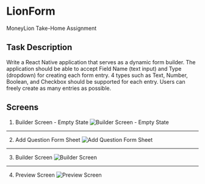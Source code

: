 # LionForm
MoneyLion Take-Home Assignment

## Task Description
Write a React Native application that serves as a dynamic form builder. The application should be able to accept Field Name (text input) and Type (dropdown) for creating each form entry. 4 types such as Text, Number, Boolean, and Checkbox should be supported for each entry. Users can freely create as many entries as possible.

## Screens

1. Builder Screen - Empty State ![Builder Screen - Empty State](./assets/demo/Builder%20Screen%20-%20Empty%20State.png)

---

2. Add Question Form Sheet ![Add Question Form Sheet ](./assets/demo/Add%20Question%20Form.png)

---

3. Builder Screen ![Builder Screen ](./assets/demo/Builder%20Screen.png)

---

4. Preview Screen ![Preview Screen ](./assets/demo/Preview%20Screen.png)